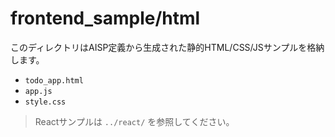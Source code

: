 # frontend_sample/html

このディレクトリはAISP定義から生成された静的HTML/CSS/JSサンプルを格納します。

- `todo_app.html`
- `app.js`
- `style.css`

> Reactサンプルは `../react/` を参照してください。
